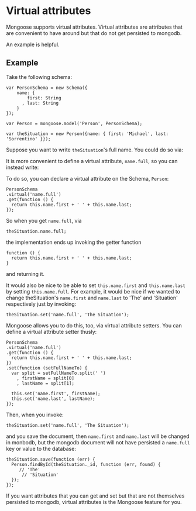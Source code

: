 Virtual attributes
====================

Mongoose supports virtual attributes. Virtual attributes are attributes
that are convenient to have around but that do not get persisted to mongodb.

An example is helpful.

## Example
Take the following schema:

    var PersonSchema = new Schema({
        name: {
            first: String
          , last: String
        }
    });

    var Person = mongoose.model('Person', PersonSchema);

    var theSituation = new Person({name: { first: 'Michael', last: 'Sorrentino' }});

Suppose you want to write `theSituation`'s full name. You could do so via:

    

It is more convenient to define a virtual attribute, `name.full`, so you can instead write:

     

To do so, you can declare a virtual attribute on the Schema, `Person`:

    PersonSchema
    .virtual('name.full')
    .get(function () {
      return this.name.first + ' ' + this.name.last;
    });

So when you get `name.full`, via

    theSituation.name.full;

the implementation ends up invoking the getter function

    function () {
      return this.name.first + ' ' + this.name.last;
    }

and returning it.

It would also be nice to be able to set `this.name.first` and `this.name.last` by setting `this.name.full`. For example, it would be nice if we wanted to change theSituation's `name.first` and `name.last` to 'The' and 'Situation' respectively just by invoking:

    theSituation.set('name.full', 'The Situation');

Mongoose allows you to do this, too, via virtual attribute setters. You can define a virtual attribute setter thusly:

    PersonSchema
    .virtual('name.full')
    .get(function () {
      return this.name.first + ' ' + this.name.last;
    })
    .set(function (setFullNameTo) {
      var split = setFullNameTo.split(' ')
        , firstName = split[0]
        , lastName = split[1];

      this.set('name.first', firstName);
      this.set('name.last', lastName);
    });

Then, when you invoke:

    theSituation.set('name.full', 'The Situation');

and you save the document, then `name.first` and `name.last` will be changed in monbodb, but the mongodb document will not have persisted a `name.full` key or value to the database:

    theSituation.save(function (err) {
      Person.findById(theSituation._id, function (err, found) {
         // 'The'
          // 'Situation'
      });
    });

If you want attributes that you can get and set but that are not themselves persisted to mongodb, virtual attributes is the Mongoose feature for you.
